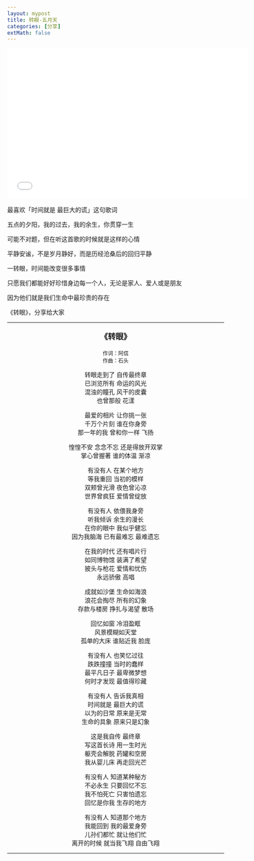 ```yaml
---
layout: mypost
title: 转眼-五月天
categories: [分享]
extMath: false
---
```


<iframe width="560" height="350" src="//player.bilibili.com/player.html?aid=39601343&bvid=BV1gt411B7Lh&cid=69568458&p=1" scrolling="no" border="0" frameborder="no" framespacing="0" allowfullscreen="true"> </iframe>

最喜欢「时间就是 最巨大的谎」这句歌词

五点的夕阳，我的过去，我的余生，你贯穿一生

可能不对题，但在听这首歌的时候就是这样的心情

平静安谧，不是岁月静好，而是历经沧桑后的回归平静

一转眼，时间能改变很多事情

只愿我们都能好好珍惜身边每一个人，无论是家人、爱人或是朋友

因为他们就是我们生命中最珍贵的存在

《转眼》，分享给大家

---
<p style="text-align: center;font-size: 18px;font-weight:bold;">
《转眼》
</p>
<p style="text-align: center;font-size: 12px;">
作词：阿信<br>
作曲：石头<br>
</p>
<p style="text-align: center">
转眼走到了 自传最终章<br>
已浏览所有 命运的风光<br>
混浊的瞳孔 风干的皮囊<br>
也曾那般 花漾<br>
</p>
<p style="text-align: center">
最爱的相片 让你挑一张<br>
千万个片刻 谁在你身旁<br>
那一年的我 曾和你一样 飞扬<br>
</p>
<p style="text-align: center">
惶惶不安 念念不忘 还是得放开双掌<br>
掌心曾握著 谁的体温 渐凉<br>
</p>
<p style="text-align: center">
有没有人 在某个地方<br>
等我重回 当初的模样<br>
双颊曾光滑 夜色曾沁凉<br>
世界曾疯狂 爱情曾绽放<br>
</p>
<p style="text-align: center">
有没有人 依偎我身旁<br>
听我倾诉 余生的漫长<br>
在你的眼中 我似乎健忘<br>
因为我脑海 已有最难忘 最难遗忘<br>
</p>
<p style="text-align: center">
在我的时代 还有唱片行<br>
如同博物馆 装满了希望<br>
披头与枪花 爱情和忧伤<br>
永远骄傲 高唱<br>
</p>
<p style="text-align: center">
成就如沙堡 生命如海浪<br>
浪花会掏尽 所有的幻象<br>
存款与楼房 挣扎与渴望 散场<br>
</p>
<p style="text-align: center">
回忆如窗 冷泪盈眶<br>
风景模糊如天堂<br>
孤单的大床 谁贴近我 脸庞<br>
</p>
<p style="text-align: center">
有没有人 也笑忆过往<br>
跌跌撞撞 当时的蠢样<br>
最平凡日子 最卑微梦想<br>
何时才发现 最值得珍藏<br>
</p>
<p style="text-align: center">
有没有人 告诉我真相<br>
时间就是 最巨大的谎<br>
以为的日常 原来是无常<br>
生命的具象 原来只是幻象<br>
</p>
<p style="text-align: center">
这是我自传 最终章<br>
写这首长诗 用一生时光<br>
躯壳会解脱 药罐和空房<br>
我从婴儿床 再走回光芒<br>
</p>
<p style="text-align: center">
有没有人 知道某种秘方<br>
不必永生 只要回忆不忘<br>
我不怕死亡 只害怕遗忘<br>
回忆是你我 生存的地方<br>
</p>
<p style="text-align: center">
有没有人 知道那个地方<br>
我能回到 我的最爱身旁<br>
儿孙们都忙 就让他们忙<br>
离开的时候 就当我飞翔 自由飞翔<br>
</p>

---
